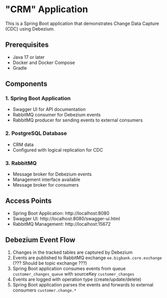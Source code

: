 # "CRM" Application

This is a Spring Boot application that demonstrates Change Data Capture (CDC) using Debezium.

## Prerequisites

- Java 17 or later
- Docker and Docker Compose
- Gradle

## Components

### 1. Spring Boot Application
- Swagger UI for API documentation
- RabbitMQ consumer for Debezium events
- RabbitMQ producer for sending events to external consumers

### 2. PostgreSQL Database
- CRM data
- Configured with logical replication for CDC

### 3. RabbitMQ
- Message broker for Debezium events
- Management interface available
- Message broker for consumers

## Access Points

- Spring Boot Application: http://localhost:8080
- Swagger UI: http://localhost:8080/swagger-ui.html
- RabbitMQ Management: http://localhost:15672

## Debezium Event Flow

1. Changes in the tracked tables are captured by Debezium
2. Events are published to RabbitMQ exchange `ee.bigbank.core.exchange` (??? Should be topic exchange ???)
3. Spring Boot application consumes events from queue `customer_changes_queue` with sourceKey `customer_changes`
4. Events are logged with operation type (create/update/delete)
5. Spring Boot application parses the events and forwards to external consumers `customer.change.*`

